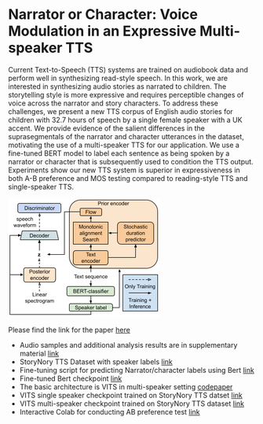 # Narrator or Character: Voice Modulation in an Expressive Multi-speaker TTS
Current Text-to-Speech (TTS) systems are trained on audiobook data and perform well in synthesizing read-style speech. In this work, we are interested in synthesizing audio stories as narrated to children. The storytelling style is more expressive and requires perceptible changes of voice across the narrator and story characters. To address these challenges, we present a new TTS corpus of English audio stories for children with 32.7 hours of speech by a single female speaker with a UK accent. We provide evidence of the salient differences in the suprasegmentals of the narrator and character utterances in the dataset, motivating the use of a multi-speaker TTS for our application. We use a fine-tuned BERT model to label each sentence as being spoken by a narrator or character that is subsequently used to condition the TTS output. Experiments show our new TTS system is superior in expressiveness in both A-B preference and MOS testing compared to reading-style TTS and single-speaker TTS.

![architecture diagram](/VITS_NC_architecture.png)

Please find the link for the paper [here]()

* Audio samples and additional analysis results are in supplementary material [link](https://is2023.notion.site/A-storytelling-TTS-corpus-and-model-supporting-narrator-character-voice-modulation-30cf427f7b1143e4933cbcf99a7f311f)
* StoryNory TTS Dataset with speaker labels [link](https://huggingface.co/datasets/Pavankalyan/StoryNory)
* Fine-tuning script for predicting Narrator/character labels using Bert [link](/narrator_classification.ipynb)
* Fine-tuned Bert checkpoint [link]()
* The basic architecture is VITS in multi-speaker setting [code](https://github.com/jaywalnut310/vits)[paper](https://arxiv.org/abs/2106.06103)
* VITS single speaker checkpoint trained on StoryNory TTS datset [link]()
* VITS multi-speaker checkpoint trained on StoryNory TTS dataset [link]()
* Interactive Colab for conducting AB preference test [link]()

